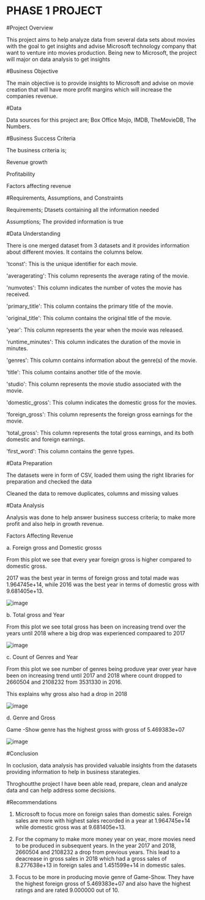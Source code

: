 # PHASE 1 PROJECT

#Project Overview

This project aims to help analyze data from several data sets about movies with the goal to get insights and advise Microsoft technology company that want to venture into movies production. Being new to Microsoft, the project will major on data analysis to get insights

#Business Objective

The main objective is to provide insights to Microsoft and advise on movie creation that will have more profit margins which will increase the companies revenue.

#Data 

Data sources for this project are; Box Office Mojo, IMDB, TheMovieDB, The Numbers.

#Business Success Criteria

The business criteria is;

Revenue growth

Profitability

Factors affecting revenue

#Requirements, Assumptions, and Constraints

Requirements; Dtasets containing all the information needed

Assumptions; The provided information is true

#Data Understanding

There is one merged dataset from 3 datasets and it provides information about different movies. It contains the columns below.

'tconst': This is the  unique identifier for each movie.

'averagerating': This column represents the average rating of the movie.

'numvotes': This column indicates the number of votes the movie has received.

'primary_title': This column contains the primary title of the movie.

'original_title': This column contains the original title of the movie.

'year': This column represents the year when the movie was released.

'runtime_minutes': This column indicates the duration of the movie in minutes.

'genres': This column contains information about the genre(s) of the movie.

'title': This column contains another title of the movie.

'studio': This column represents the movie studio associated with the movie.

'domestic_gross': This column indicates the domestic gross for the movies.

'foreign_gross': This column represents the foreign gross earnings for the movie.

'total_gross': This column represents the total gross earnings, and its both domestic and foreign earnings.

'first_word': This column contains the genre types.

#Data Preparation

The datasets were in form of CSV, loaded them using the right libraries for preparation and checked the data

Cleaned the data to remove duplicates, columns and missing values

#Data Analysis

Analysis was done to help answer business success criteria; to make more profit and also help in growth revenue.

Factors Affecting Revenue 

a. Foreign gross and Domestic grosss

From this plot we see that every year foreign gross is higher compared to domestic gross. 

2017 was the best year in terms of foreign gross and total made was 1.964745e+14, while 2016  was the best year in terms of domestic gross with 9.681405e+13.

![image](https://github.com/learn-co-curriculum/dsc-phase-1-project/assets/141718217/0803e938-0e7a-40d8-9da0-0179062edde9)

b. Total gross and Year

From this plot we see total gross has been on increasing trend over the years until 2018 where a big drop was experienced compaared to 2017 

![image](https://github.com/learn-co-curriculum/dsc-phase-1-project/assets/141718217/fa1a5274-76a8-40d7-837a-d4ae8cbf422a)

c. Count of Genres and Year

From this plot we see number of genres being produve year over year have been on increasing trend until 2017 and 2018 where count dropped to 2660504 and 2108232 from 3531330 in 2016.

This explains why gross also had a drop in 2018

![image](https://github.com/learn-co-curriculum/dsc-phase-1-project/assets/141718217/9739630b-8627-4131-b8c9-427ac92ce9b7)

d. Genre and Gross

Game -Show genre has the highest gross with gross of 5.469383e+07

![image](https://github.com/learn-co-curriculum/dsc-phase-1-project/assets/141718217/f02e1395-0f00-4723-8362-f8b3e05badb5)


#Conclusion

In coclusion, data analysis has provided valuable insights from the datasets providing information to help in business starategies. 

Throghoutthe project I have been able read, prepare, clean and analyze data and can help address some decisions.

#Recommendations

1. Microsoft to focus more on foreign sales than domestic sales. Foreign sales are more with highest sales recorded in a year at 1.964745e+14 while domestic gross was at 9.681405e+13.

2. For the copmany to make more money year on year, more movies need to be produced in subsequent years. In the year 2017 and 2018, 2660504 and 2108232 a drop from previous years. This lead to a deacrease in gross sales in 2018 which had a gross sales of 8.277638e+13 in foreign sales and 1.451599e+14 in domestic sales.

3. Focus to be more in producing movie genre of Game-Show. They have the highest foreign gross of 5.469383e+07 and also have the highest ratings and are rated 9.000000 out of 10.
